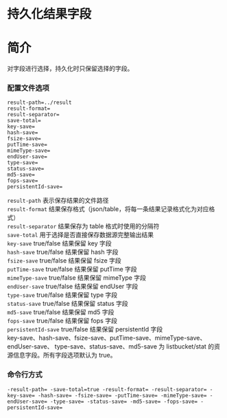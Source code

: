 # 持久化结果字段

# 简介
对字段进行选择，持久化时只保留选择的字段。

### 配置文件选项
```
result-path=../result
result-format=
result-separator=
save-total=
key-save=
hash-save=
fsize-save=
putTime-save=
mimeType-save=
endUser-save=
type-save=
status-save=
md5-save=
fops-save=
persistentId-save=
```
`result-path` 表示保存结果的文件路径  
`result-format` 结果保存格式（json/table，将每一条结果记录格式化为对应格式）  
`result-separator` 结果保存为 table 格式时使用的分隔符  
`save-total` 用于选择是否直接保存数据源完整输出结果  
`key-save` true/false 结果保留 key 字段  
`hash-save` true/false 结果保留 hash 字段  
`fsize-save` true/false 结果保留 fsize 字段  
`putTime-save` true/false 结果保留 putTime 字段  
`mimeType-save` true/false 结果保留 mimeType 字段  
`endUser-save` true/false 结果保留 endUser 字段  
`type-save` true/false 结果保留 type 字段  
`status-save` true/false 结果保留 status 字段  
`md5-save` true/false 结果保留 md5 字段  
`fops-save` true/false 结果保留 fops 字段  
`persistentId-save` true/false 结果保留 persistentId 字段  
key-save、hash-save、fsize-save、putTime-save、mimeType-save、endUser-save、
type-save、status-save、md5-save 为 listbucket/stat 的资源信息字段。所有字段选项默认为 true。

### 命令行方式
```
-result-path= -save-total=true -result-format= -result-separator= -key-save= -hash-save= -fsize-save= -putTime-save= -mimeType-save= -endUser-save= -type-save= -status-save= -md5-save= -fops-save= -persistentId-save=
```
